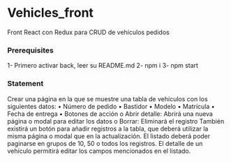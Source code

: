 # Vehicles_front

Front React con Redux para CRUD de vehículos pedidos

### Prerequisites

1- Primero activar back, leer su README.md
2- npm i
3- npm start

### Statement

Crear una página en la que se muestre una tabla de vehículos con los siguientes datos:
• Número de pedido
• Bastidor
• Modelo
• Matrícula
• Fecha de entrega
• Botones de acción
o Abrir detalle: Abrirá una nueva página o modal para editar los datos
o Borrar: Eliminará el registro
También existirá un botón para añadir registros a la tabla, que deberá utilizar la misma página o modal que en la actualización.
El listado deberá poder paginarse en grupos de 10, 50 o todos los registros. El detalle de un vehículo permitirá editar los campos mencionados en el listado.
